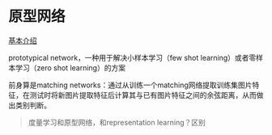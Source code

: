 # 原型网络

[基本介绍](https://xiaobaiha.gitbook.io/tech-share/machinelearning/yuan-xing-wang-luo)

prototypical network，一种用于解决小样本学习（few shot learning）或者零样本学习（zero shot learning）的方案

前身算是matching networks：通过从训练一个matching网络提取训练集图片特征，在测试时将新图片提取特征后计算其与已有图片特征之间的余弦距离，从而做出类别判断。

> 度量学习和原型网络，和representation learning？区别